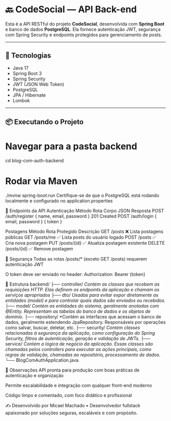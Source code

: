 # 🔙 CodeSocial — API Back-end

Esta é a API RESTful do projeto **CodeSocial**, desenvolvida com **Spring Boot** e banco de dados **PostgreSQL**. Ela fornece autenticação JWT, segurança com Spring Security e endpoints protegidos para gerenciamento de posts.

---

## 🔧 Tecnologias

- Java 17
- Spring Boot 3
- Spring Security
- JWT (JSON Web Token)
- PostgreSQL
- JPA / Hibernate
- Lombok

---

## 📦 Executando o Projeto

# Navegar para a pasta backend
cd blog-com-auth-backend

# Rodar via Maven
./mvnw spring-boot:run
Certifique-se de que o PostgreSQL está rodando localmente e configurado no application.properties

📑 Endpoints da API
Autenticação
Método	     Rota	   Corpo JSON	                 Resposta
POST	/auth/register	{ name, email, password }	201 Created
POST	/auth/login	{ email, password }	        { token }

Postagens
Método    Rota	     Protegido	     Descrição
GET	/posts	        ❌	Lista postagens públicas
GET	/posts/me       ✅	Lista posts do usuário logado
POST	/posts	        ✅	Cria nova postagem
PUT	/posts/{id}     ✅	Atualiza postagem existente
DELETE	/posts/{id}	✅	Remove postagem

🔐 Segurança
Todas as rotas /posts/* (exceto GET /posts) requerem autenticação JWT

O token deve ser enviado no header:
Authorization: Bearer {token}

📂 Estrutura
backend/
├── controller/ *Contém as classes que recebem as requisições HTTP. Elas definem os endpoints da aplicação e chamam os serviços apropriados*
├── dto/ *Usadas para evitar expor diretamente as entidades (model) e para controlar quais dados são enviados ou recebidos.*
├── model/ *Contém as entidades do sistema, geralmente anotadas com @Entity. Representam as tabelas do banco de dados e os objetos de domínio.*
├── repository/ *Contém as interfaces que acessam o banco de dados, geralmente estendendo JpaRepository. Responsáveis por operações como salvar, buscar, deletar, etc.
├── security/ *Contém classes relacionadas à segurança da aplicação, como configuração do Spring Security, filtros de autenticação, geração e validação de JWTs.*
├── service/ *Contém a lógica de negócio da aplicação. Essas classes são chamadas pelos controllers para executar as ações principais, como regras de validação, chamadas ao repositório, processamento de dados.*
└── BlogComAuthApplication.java

💬 Observações
API pronta para produção com boas práticas de autenticação e organização

Permite escalabilidade e integração com qualquer front-end moderno

Código limpo e comentado, com foco didático e profissional

✍️ Desenvolvido por
Micael Machado • Desenvolvedor fullstack apaixonado por soluções seguras, escaláveis e com propósito.
